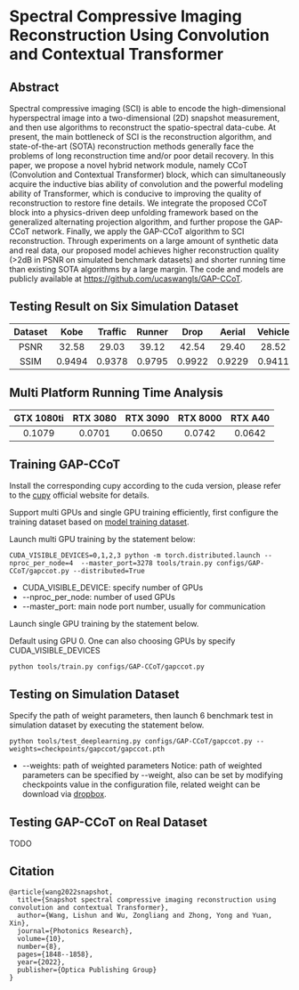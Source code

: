 # Spectral Compressive Imaging Reconstruction Using Convolution and Contextual Transformer 
## Abstract
Spectral compressive imaging (SCI) is able to encode the high-dimensional hyperspectral image
into a two-dimensional (2D) snapshot measurement, and then use algorithms to reconstruct
the spatio-spectral data-cube. At present, the main bottleneck of SCI is the reconstruction
algorithm, and state-of-the-art (SOTA) reconstruction methods generally face the problems of
long reconstruction time and/or poor detail recovery. In this paper, we propose a novel hybrid
network module, namely CCoT (Convolution and Contextual Transformer) block, which can
simultaneously acquire the inductive bias ability of convolution and the powerful modeling
ability of Transformer, which is conducive to improving the quality of reconstruction to restore
fine details. We integrate the proposed CCoT block into a physics-driven deep unfolding
framework based on the generalized alternating projection algorithm, and further propose the
GAP-CCoT network. Finally, we apply the GAP-CCoT algorithm to SCI reconstruction. Through
experiments on a large amount of synthetic data and real data, our proposed model achieves
higher reconstruction quality (>2dB in PSNR on simulated benchmark datasets) and shorter
running time than existing SOTA algorithms by a large margin. The code and models are publicly
available at https://github.com/ucaswangls/GAP-CCoT.

## Testing Result on Six Simulation Dataset
|Dataset|Kobe  |Traffic|Runner| Drop  | Aerial | Vehicle|Average|
|:----:|:----: |:----:|:-----:|:----:  | :-----:|:----: |:----:|
|PSNR | 32.58| 29.03| 39.12 | 42.54 |  29.40| 28.52|  33.53| 
|SSIM |0.9494|0.9378|0.9795|0.9922|0.9229|0.9411|0.9538|

## Multi Platform Running Time Analysis 
|GTX 1080ti |RTX 3080 |RTX 3090 | RTX 8000 | RTX A40|
|:---------:|:------: |:-------:|:-------:|:------:|
|  0.1079   | 0.0701  |  0.0650 |  0.0742 |  0.0642|

## Training GAP-CCoT
Install the corresponding cupy according to the cuda version, please refer to the [cupy](https://cupy.dev/) official website for details.

Support multi GPUs and single GPU training efficiently, first configure the training dataset based on [model training dataset](cacti/docs/add_datasets.md).

Launch multi GPU training by the statement below:

```
CUDA_VISIBLE_DEVICES=0,1,2,3 python -m torch.distributed.launch --nproc_per_node=4  --master_port=3278 tools/train.py configs/GAP-CCoT/gapccot.py --distributed=True
```
* CUDA_VISIBLE_DEVICE: specify number of GPUs
* --nproc_per_node: number of used GPUs
* --master_port: main node port number, usually for communication

Launch single GPU training by the statement below.

Default using GPU 0. One can also choosing GPUs by specify CUDA_VISIBLE_DEVICES

```
python tools/train.py configs/GAP-CCoT/gapccot.py
```

## Testing  on Simulation Dataset
Specify the path of weight parameters, then launch 6 benchmark test in simulation dataset by executing the statement below.

```
python tools/test_deeplearning.py configs/GAP-CCoT/gapccot.py --weights=checkpoints/gapccot/gapccot.pth
```
* --weights: path of weighted parameters
  Notice: path of weighted parameters can be specified by --weight, also can be set by modifying checkpoints value in the configuration file, related weight can be download via  [dropbox](https://www.dropbox.com/sh/96nf7jzabhqj4mh/AAB09QXrNGi_kujDDnWn6G32a?dl=0).

## Testing GAP-CCoT on Real Dataset
TODO
## Citation
```
@article{wang2022snapshot,
  title={Snapshot spectral compressive imaging reconstruction using convolution and contextual Transformer},
  author={Wang, Lishun and Wu, Zongliang and Zhong, Yong and Yuan, Xin},
  journal={Photonics Research},
  volume={10},
  number={8},
  pages={1848--1858},
  year={2022},
  publisher={Optica Publishing Group}
}
```